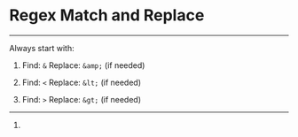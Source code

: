 # Regex Match and Replace
**********************
Always start with:
1. Find: `&`
Replace: `&amp;`  (if needed)

1. Find: `<`
Replace: `&lt;`   (if needed)

1. Find: `>`
Replace: `&gt;`   (if needed)

****************

1. 


